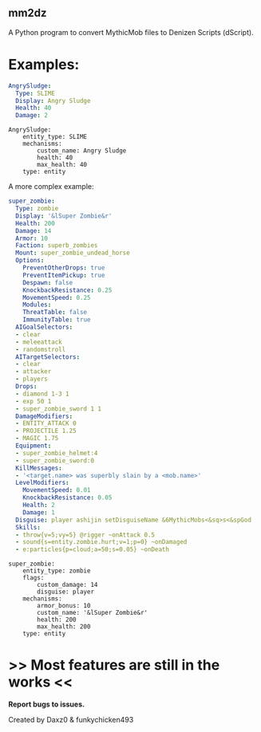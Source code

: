 ## mm2dz
A Python program to convert MythicMob files to Denizen Scripts (dScript).

# Examples:

```yml
AngrySludge:
  Type: SLIME
  Display: Angry Sludge
  Health: 40
  Damage: 2
```


```denizenscript
AngrySludge:
    entity_type: SLIME
    mechanisms:
        custom_name: Angry Sludge
        health: 40
        max_health: 40
    type: entity
```

A more complex example:

```yml
super_zombie:
  Type: zombie
  Display: '&lSuper Zombie&r'
  Health: 200
  Damage: 14
  Armor: 10
  Faction: superb_zombies
  Mount: super_zombie_undead_horse
  Options:
    PreventOtherDrops: true
    PreventItemPickup: true
    Despawn: false
    KnockbackResistance: 0.25
    MovementSpeed: 0.25
    Modules:
    ThreatTable: false
    ImmunityTable: true
  AIGoalSelectors:
  - clear
  - meleeattack
  - randomstroll
  AITargetSelectors:
  - clear
  - attacker
  - players
  Drops:
  - diamond 1-3 1
  - exp 50 1
  - super_zombie_sword 1 1
  DamageModifiers:
  - ENTITY_ATTACK 0
  - PROJECTILE 1.25
  - MAGIC 1.75
  Equipment:
  - super_zombie_helmet:4
  - super_zombie_sword:0
  KillMessages:
  - '<target.name> was superbly slain by a <mob.name>'
  LevelModifiers:
    MovementSpeed: 0.01
    KnockbackResistance: 0.05
    Health: 2
    Damage: 1
  Disguise: player ashijin setDisguiseName &6MythicMobs<&sq>s<&spGod
  Skills:
  - throw{v=5;vy=5} @rigger ~onAttack 0.5
  - sound{s=entity.zombie.hurt;v=1;p=0} ~onDamaged
  - e:particles{p=cloud;a=50;s=0.05} ~onDeath
```


```denizenscript
super_zombie:
    entity_type: zombie
    flags:
        custom_damage: 14
        disguise: player
    mechanisms:
        armor_bonus: 10
        custom_name: '&lSuper Zombie&r'
        health: 200
        max_health: 200
    type: entity
```

# >> Most features are still in the works <<


**Report bugs to issues.**

Created by Daxz0 & funkychicken493
